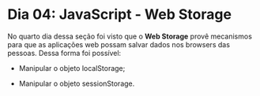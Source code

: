 # Dia 04: JavaScript - Web Storage

No quarto dia dessa seção foi visto que o **Web Storage** provê mecanismos para que as aplicações web possam salvar dados nos browsers das pessoas. Dessa forma foi possível:

- Manipular o objeto localStorage;

- Manipular o objeto sessionStorage.
